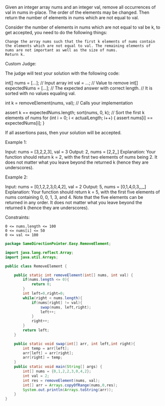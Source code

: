 Given an integer array nums and an integer val, remove all occurrences of val in nums in-place. The order of the elements may be changed. Then return the number of elements in nums which are not equal to val.

Consider the number of elements in nums which are not equal to val be k, to get accepted, you need to do the following things:

    Change the array nums such that the first k elements of nums contain the elements which are not equal to val. The remaining elements of nums are not important as well as the size of nums.
    Return k.

Custom Judge:

The judge will test your solution with the following code:

int[] nums = [...]; // Input array
int val = ...; // Value to remove
int[] expectedNums = [...]; // The expected answer with correct length.
                            // It is sorted with no values equaling val.

int k = removeElement(nums, val); // Calls your implementation

assert k == expectedNums.length;
sort(nums, 0, k); // Sort the first k elements of nums
for (int i = 0; i < actualLength; i++) {
    assert nums[i] == expectedNums[i];
}

If all assertions pass, then your solution will be accepted.


Example 1:

Input: nums = [3,2,2,3], val = 3
Output: 2, nums = [2,2,_,_]
Explanation: Your function should return k = 2, with the first two elements of nums being 2.
It does not matter what you leave beyond the returned k (hence they are underscores).

Example 2:

Input: nums = [0,1,2,2,3,0,4,2], val = 2
Output: 5, nums = [0,1,4,0,3,_,_,_]
Explanation: Your function should return k = 5, with the first five elements of nums containing 0, 0, 1, 3, and 4.
Note that the five elements can be returned in any order.
It does not matter what you leave beyond the returned k (hence they are underscores).

 

Constraints:

    0 <= nums.length <= 100
    0 <= nums[i] <= 50
    0 <= val <= 100


```java
package SameDirectionPointer.Easy.RemoveElement;

import java.lang.reflect.Array;
import java.util.Arrays;

public class RemoveElement {

    public static int removeElement(int[] nums, int val) {
        if(nums.length <= 0){
            return 0;
        }
        int left=0,right=0;
        while(right < nums.length){
            if(nums[right] != val){
                swap(nums, left,right);
                left++;
            }
            right++;
        }
        return left;
    }

    public static void swap(int[] arr, int left,int right){
        int temp = arr[left];
        arr[left] = arr[right];
        arr[right] = temp;
    }
    public static void main(String[] args) {
        int[] nums = {0,1,2,2,3,0,4,2};
        int val = 2;
        int res = removeElement(nums, val);
        int[] arr = Arrays.copyOfRange(nums,0,res);
        System.out.println(Arrays.toString(arr));
    }
}

```